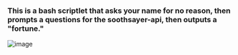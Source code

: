 <h3>This is a bash scriptlet that asks your name for no reason, then
prompts a questions for the soothsayer-api, then outputs a
"fortune."</h3>

![image](https://github.com/JustinLawrenceMS/soothsayer_sh/assets/43936909/7f9e7b2d-789a-4447-bb3a-b146d0b04cbf)

